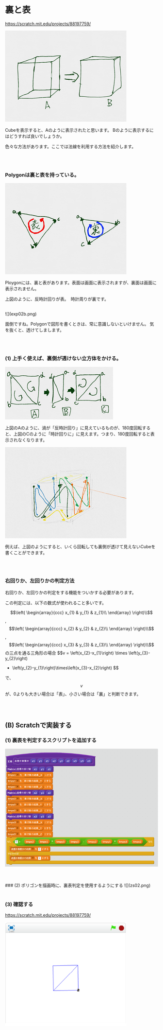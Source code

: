 # 裏と表

https://scratch.mit.edu/projects/88197759/

![](exp001.png)

Cubeを表示すると、Aのように表示されたと思います。
Bのように表示するにはどうすれば良いでしょうか。



色々な方法があります。ここでは法線を利用する方法を紹介します。


<br>
<br>

### Polygonは裏と表を持っている。

![](exp02a.png)

Ploygonには、裏と表があります。表面は画面に表示されますが、裏面は画面に表示されません。


上図のように、反時計回りが表。　時計周りが裏です。

<br>
![](exp02b.png)

面倒ですね。Polygonで図形を書くときは、常に意識しないといけません。
気を抜くと、透けてしまします。

<br>
<br>

### (1) 上手く使えば、裏側が透けない立方体をかける。

![](exp002.png)

 上図のAのように、渦が「反時計回り」に見えているものが、180度回転すると、上図のCのように「時計回りに」に見えます。つまり、180度回転すると表示されなくなります。


![](exp02c.png)

例えば、上図のようにすると、いくら回転しても裏側が透けて見えないCubeを書くことができます。


<br>
<br>

### 右回りか、左回りかの判定方法

右回りか、左回りかの判定をする機能をついかする必要があります。

この判定には、以下の数式が使われること多いです。


$$\left(
  \begin{array}{ccc}
  x_{1} & y_{1} & z_{1}\\
  \end{array}
\right)\\$$,　$$\left(
  \begin{array}{ccc}
  x_{2} & y_{2} & z_{2}\\
  \end{array}
\right)\\$$,　$$\left(
  \begin{array}{ccc}
  x_{3} & y_{3} & z_{3}\\
  \end{array}
\right)\\$$ の三点を通る三角形の場合
$$v = \left(x_{2}-x_{1}\right) \times \left(y_{3}-y_{2}\right)
- \left(y_{2}-y_{1}\right)\times\left(x_{3}-x_{2}\right)
$$

で、$$v$$ が、0よりも大きい場合は「表」、小さい場合は「裏」と判断できます。



<br>
<br>

## (B) Scratchで実装する

### (1) 裏表を判定するスクリプトを追加する
![](zs01.png)

<br>
<br>
### (2) ポリゴンを描画時に、裏表判定を使用するようにする
![](zs02.png)


<br>
<br>

### (3) 確認する

https://scratch.mit.edu/projects/88197759/

![](zc01.png)


